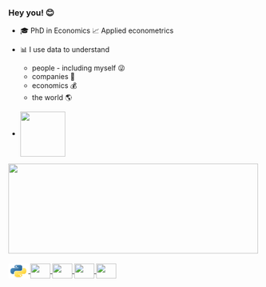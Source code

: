 ### Hey you! 😊
 - 🎓 PhD in Economics 📈 Applied econometrics 
 - 📊 I use data to understand 
     - people - including myself 😜
     - companies 🏢
     - economics 💰
     - the world 🌎
 - <div>

   <a href="https://www.linkedin.com/in/raissabragan%C3%A7a/" target="_blank"><img align="center" height="90" width="90" src="https://cdn.jsdelivr.net/gh/devicons/devicon/icons/linkedin/linkedin-original-wordmark.svg" target="_blank"></a>

 </div>

<div>
  <a href="https://github.com/raissabraganca">
  <img height="180em" width="500em" src="https://github-readme-stats.vercel.app/api?username=raissabraganca&show_icons=true&theme=slateorange&include_all_commits=true&count_private=true"/>
  <!<img height="180em" width="500em" src="https://github-readme-stats.vercel.app/api/top-langs/?username=raissabraganca&layout=compact&langs_count=7&theme=slateorange"/>
</div>
  
<div style="display: inline_block"><br>
  <img align="center" height="30" width="40" src="https://raw.githubusercontent.com/devicons/devicon/master/icons/python/python-original.svg">
  <img align="center" height="30" width="40" src="https://cdn.jsdelivr.net/gh/devicons/devicon/icons/r/r-original.svg">
  <img align="center" height="30" width="40" src="https://cdn.jsdelivr.net/gh/devicons/devicon/icons/spss/spss-original.svg">
  <img align="center" height="30" width="40" src="https://cdn.jsdelivr.net/gh/devicons/devicon/icons/mysql/mysql-plain-wordmark.svg">
  <img align="center" height="30" width="40" src="https://cdn.jsdelivr.net/gh/devicons/devicon/icons/canva/canva-original.svg">
  
</div>
  
</div>
  
  ##
 
<div>   
  
